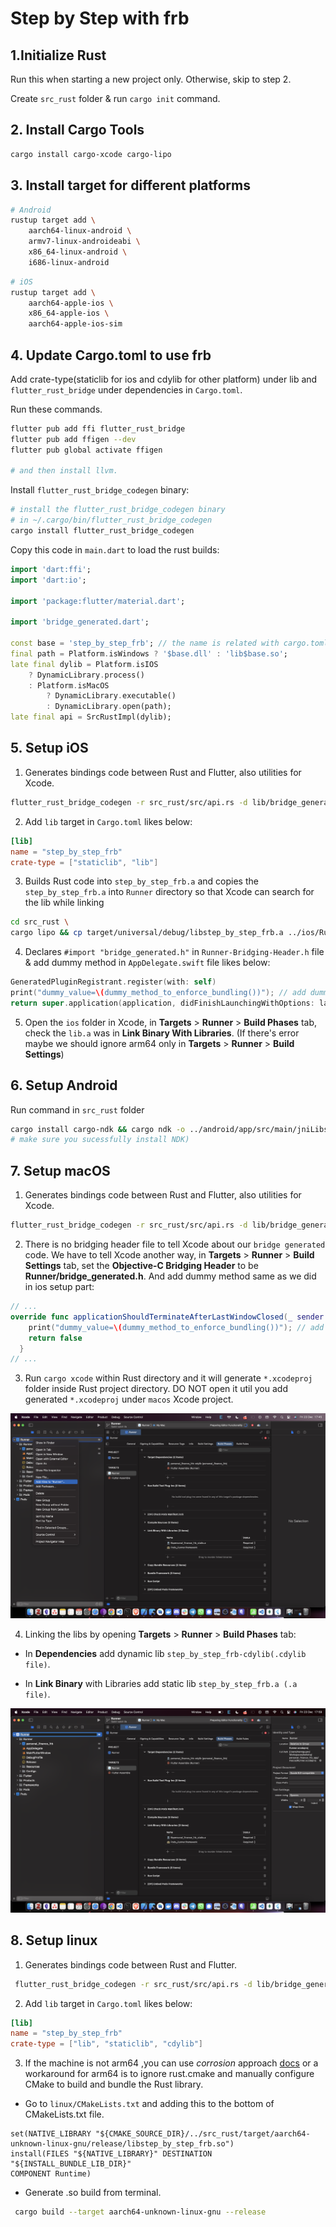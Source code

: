 # Step by Step with frb

## 1.Initialize Rust

Run this when starting a new project only. Otherwise, skip to step 2.

Create `src_rust` folder & run `cargo init` command.

## 2. Install Cargo Tools

```sh
cargo install cargo-xcode cargo-lipo
```

## 3. Install target for different platforms

```sh
# Android
rustup target add \
    aarch64-linux-android \
    armv7-linux-androideabi \
    x86_64-linux-android \
    i686-linux-android
```

```sh
# iOS
rustup target add \
    aarch64-apple-ios \
    x86_64-apple-ios \
    aarch64-apple-ios-sim
```

## 4. Update Cargo.toml to use frb

Add crate-type(staticlib for ios and cdylib for other platform) under lib and `flutter_rust_bridge` under dependencies in `Cargo.toml`.

Run these commands.

```sh
flutter pub add ffi flutter_rust_bridge
flutter pub add ffigen --dev
flutter pub global activate ffigen

# and then install llvm.
```

Install `flutter_rust_bridge_codegen` binary:

```sh
# install the flutter_rust_bridge_codegen binary
# in ~/.cargo/bin/flutter_rust_bridge_codegen
cargo install flutter_rust_bridge_codegen
```

Copy this code in `main.dart` to load the rust builds:

```dart
import 'dart:ffi';
import 'dart:io';

import 'package:flutter/material.dart';

import 'bridge_generated.dart';

const base = 'step_by_step_frb'; // the name is related with cargo.toml [lib] name.
final path = Platform.isWindows ? '$base.dll' : 'lib$base.so';
late final dylib = Platform.isIOS
    ? DynamicLibrary.process()
    : Platform.isMacOS
        ? DynamicLibrary.executable()
        : DynamicLibrary.open(path);
late final api = SrcRustImpl(dylib);
```

## 5. Setup iOS 

1. Generates bindings code between Rust and Flutter, also utilities for Xcode.

```sh
flutter_rust_bridge_codegen -r src_rust/src/api.rs -d lib/bridge_generated.dart -c ios/Runner/bridge_generated.h
```

2. Add `lib` target in `Cargo.toml` likes below:

```toml
[lib]
name = "step_by_step_frb"
crate-type = ["staticlib", "lib"]
```

3. Builds Rust code into `step_by_step_frb.a` and copies the `step_by_step_frb.a` into `Runner` directory so that Xcode can search for the lib while linking

```sh
cd src_rust \
cargo lipo && cp target/universal/debug/libstep_by_step_frb.a ../ios/Runner 
```

4. Declares `#import "bridge_generated.h"` in `Runner-Bridging-Header.h` file & add dummy method in `AppDelegate.swift` file likes below:

```swift
GeneratedPluginRegistrant.register(with: self)
print("dummy_value=\(dummy_method_to_enforce_bundling())"); // add dummy method here
return super.application(application, didFinishLaunchingWithOptions: launchOptions)
```

5. Open the `ios` folder in Xcode, in **Targets** > **Runner** > **Build Phases** tab, check the `lib.a` was in **Link Binary With Libraries**.
(If there's error maybe we should ignore arm64 only in **Targets** > **Runner** > **Build Settings**)

## 6. Setup Android

Run command in `src_rust` folder 

```sh
cargo install cargo-ndk && cargo ndk -o ../android/app/src/main/jniLibs build`
# make sure you sucessfully install NDK)
```

## 7. Setup macOS

1. Generates bindings code between Rust and Flutter, also utilities for Xcode.

```sh
flutter_rust_bridge_codegen -r src_rust/src/api.rs -d lib/bridge_generated.dart -c macos/Runner/bridge_generated.h
```

2. There is no bridging header file to tell Xcode about our `bridge generated` code. We have to tell Xcode another way, in **Targets** > **Runner** > **Build Settings** tab, set the **Objective-C Bridging Header** to be **Runner/bridge_generated.h**. And add dummy method same as we did in ios setup part:

```swift
// ...
override func applicationShouldTerminateAfterLastWindowClosed(_ sender: NSApplication) -> Bool {
    print("dummy_value=\(dummy_method_to_enforce_bundling())"); // add dummy method here
    return false
  }
// ...  
```

3. Run `cargo xcode` within Rust directory and it will generate `*.xcodeproj` folder inside Rust project directory. DO NOT open it util you add generated `*.xcodeproj` under `macos` Xcode project.

![not found](./img/add_xcodeproj.png)

4. Linking the libs by opening **Targets** > **Runner** > **Build Phases** tab:

- In **Dependencies** add dynamic lib `step_by_step_frb-cdylib(.cdylib file)`.

- In **Link Binary** with Libraries add static lib `step_by_step_frb.a (.a file)`.

![not found](./img/build_phases.png)


## 8. Setup linux

1. Generates bindings code between Rust and Flutter.

```sh
 flutter_rust_bridge_codegen -r src_rust/src/api.rs -d lib/bridge_generated.dart
```

2. Add `lib` target in `Cargo.toml` likes below:

```toml
[lib]
name = "step_by_step_frb"
crate-type = ["lib", "staticlib", "cdylib"]
```

3. If the machine is not arm64 ,you can use *corrosion* approach [docs](https://cjycode.com/flutter_rust_bridge/template/setup_desktop.html) or a workaround for arm64 is to ignore rust.cmake and manually configure CMake to build and bundle the Rust library.

 - Go to `linux/CMakeLists.txt` and adding this to the bottom of CMakeLists.txt file.

 ```
set(NATIVE_LIBRARY "${CMAKE_SOURCE_DIR}/../src_rust/target/aarch64-unknown-linux-gnu/release/libstep_by_step_frb.so")
install(FILES "${NATIVE_LIBRARY}" DESTINATION "${INSTALL_BUNDLE_LIB_DIR}"
COMPONENT Runtime)
 ```

 -  Generate .so build from terminal.

  ```sh
   cargo build --target aarch64-unknown-linux-gnu --release
  ```